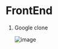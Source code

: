 # FrontEnd

1. Google clone
   
   ![image](https://github.com/official-Cherry/FrontEnd/assets/102645206/0408c7a1-63c5-4e9a-a36a-39e2d8477402)
